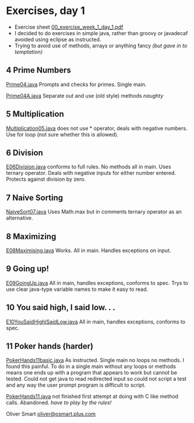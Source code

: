 Exercises, day 1
================
* Exercise sheet [00_exercise_week_1_day_1.pdf](00_exercise_week_1_day_1.pdf)
* I decided to do exercises in simple java, rather than groovy or javadecaf
  avoided using eclipse as instructed.
* Trying to avoid use of methods, arrays or anything fancy *(but gave in to temptation)*

##  4 Prime Numbers 
[Prime04.java](Prime04.java) Prompts and checks for primes. Single main. 

[Prime04A.java](Prime04A.java) Separate out and use (old style) methods *naughty* 


## 5 Multiplication
[Multiplication05.java](Multiplication05.java) does not use * operator, deals with negative numbers. 
Use for loop (not sure whether this is allowed).

## 6 Division
[E06Division.java](E06Division.java) conforms to full rules. No methods all in main. 
Uses ternary operator. Deals with negative inputs for either number entered.
Protects against division by zero.

## 7 Naive Sorting
[NaiveSort07.java](NaiveSort07.java) Uses Math.max but in comments ternary operator as an alternative.

## 8 Maximizing
[E08Maximising.java](E08Maximising.java) Works. All in main. Handles exceptions on input.

## 9 Going up!
[E09GoingUp.java](E09GoingUp.java) All in main, handles exceptions, conforms to spec. Trys to use
clear java-type variable names to make it easy to read.

## 10 You said high, I said low. . .
[E10YouSaidHighISaidLow.java](E10YouSaidHighISaidLow.java) All in main, handles exceptions, conforms to spec.

## 11 Poker hands (harder)
[PokerHands11basic.java](PokerHands11basic.java) As instructed. Single main no loops no methods.
 I found this painful. To do in a single main without any loops or methods means one
ends up with a program that appears to work but cannot be tested. Could not get
java to read redirected input so could not script a test and any way the
user prompt program is difficult to script.  

[PokerHands11.java](PokerHands11.java) not finished first attempt at doing with C like method calls. Abandoned. 
*have to play by the rules!*

Oliver Smart oliver@osmart.plus.com
